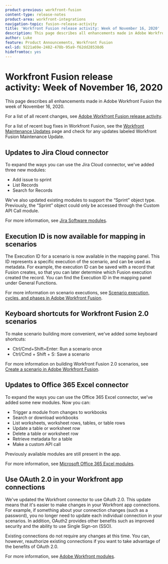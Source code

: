 ```yaml
---
product-previous: workfront-fusion
content-type: release-notes
product-area: workfront-integrations
navigation-topic: fusion-release-activity
title: 'Workfront Fusion release activity: Week of November 16, 2020'
description: This page describes all enhancements made in Adobe Workfront Fusion the week of November 16, 2020.
author: Luke
feature: Product Announcements, Workfront Fusion
exl-id: 9221a69e-2482-478b-95a9-f62dd28538d6
hidefromtoc: yes
---
```

# Workfront Fusion release activity:&nbsp;Week of November 16, 2020

This page describes all enhancements made in Adobe Workfront Fusion the week of November 16, 2020.

For a list of all recent changes, see [Adobe Workfront Fusion release activity](../../../../../product-announcements/product-releases/fusion-release-activity/fusion-release-activity.md).

For a list of recent bug fixes in Workfront Fusion, see the [Workfront Maintenance Updates](https://one.workfront.com/s/article/Workfront-Maintenance-Updates-1882317350) page and check for any updates labeled Workfront Fusion Maintenance Update.

## Updates to Jira Cloud connector

To expand the ways you can use the Jira Cloud connector, we've added three new modules:

* Add issue to sprint
* List Records
* Search for Records

We've also updated existing modules to support the “Sprint” object type. Previously, the “Sprint” object could only be accessed through the Custom API Call module.

For more information, see [Jira Software modules](../../../../../workfront-fusion/apps-and-their-modules/jira-software-modules.md).

## Execution ID is now available for mapping in scenarios

The Execution ID for a scenario is now available in the mapping panel. This ID represents a specific execution of the scenario, and can be used as metadata. For example, the execution ID can be saved with a record that Fusion creates, so that you can later determine which Fusion execution created the record. You can find the Execution ID in the mapping panel under General Functions.

For more information on scenario executions, see [Scenario execution, cycles, and phases in Adobe Workfront Fusion](../../../../../workfront-fusion/scenarios/scenario-execution-cycles-phases.md).

## Keyboard shortcuts for Workfront Fusion 2.0 scenarios

To make scenario building more convenient, we've added some keyboard shortcuts:

* Ctrl/Cmd+Shift+Enter: Run a scenario once
* Ctrl/Cmd + Shift + S: Save a scenario

For more information on building Workfront Fusion 2.0 scenarios, see [Create a scenario in Adobe Workfront Fusion](../../../../../workfront-fusion/scenarios/create-a-scenario.md).

## Updates to Office 365 Excel connector

To expand the ways you can use the Office 365 Excel connector, we've added some new modules. Now you can:

* Trigger a module from changes to workbooks
* Search or download workbooks
* List worksheets, worksheet rows, tables, or table rows
* Update a table or worksheet row
* Delete a table or worksheet row
* Retrieve metadata for a table
* Make a custom API call

Previously available modules are still present in the app.

For more information, see [Microsoft Office 365 Excel modules](../../../../../workfront-fusion/apps-and-their-modules/microsoft-365-excel-modules.md).

## Use OAuth 2.0 in your Workfront app connections

We've updated the Workfront connector to use OAuth 2.0. This update means that it's easier to make changes in your Workfront app connections. For example, if something about your connection changes (such as a password), you no longer need to update each individual connection in your scenarios. In addition, OAuth2 provides other benefits such as improved security and the ability to use Single Sign-on (SSO).

Existing connections do not require any changes at this time. You can, however, reauthorize existing connections if you want to take advantage of the benefits of OAuth 2.0.

For more information, see [Adobe Workfront modules](../../../../../workfront-fusion/apps-and-their-modules/workfront-modules.md).
